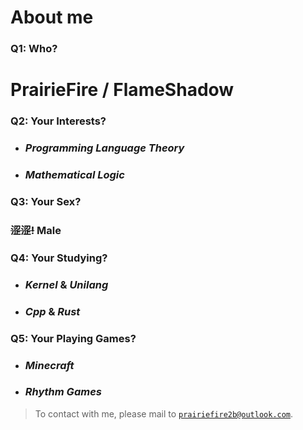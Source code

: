 # About me

### Q1: __Who?__

# __PrairieFire / FlameShadow__

### Q2: __Your Interests__?

- ### _Programming Language Theory_
- ### _Mathematical Logic_

### Q3: __Your Sex__?

### ~~涩涩!~~ Male

### Q4: __Your Studying__?

- ### _Kernel_ & _Unilang_
- ### _Cpp_ & _Rust_

### Q5: __Your Playing Games?__

- ### _Minecraft_
- ### _Rhythm Games_

> To contact with me, please mail to [`prairiefire2b@outlook.com`](mailto:prairiefire2b@outlook.com).
